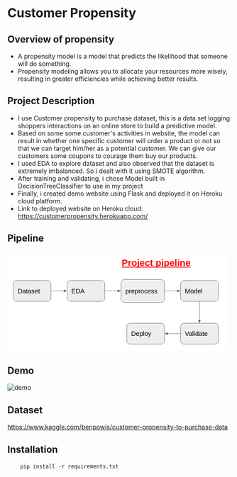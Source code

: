 # Customer Propensity

## Overview of propensity

- A propensity model is a model that predicts the likelihood that someone will do something.
- Propensity modeling allows you to allocate your resources more wisely, resulting in greater efficiencies while achieving better results.

## Project Description

- I use Customer propensity to purchase dataset, this is a data set logging shoppers interactions on an online store to build a predictive model.
- Based on some some customer's activities in website, the model can result in whether one specific customer will order a product or not so that we can target him/her as a potential customer. We can give our customers some coupons to courage them buy our products.
- I used EDA to explore dataset and also observed that the dataset is extremely imbalanced. So i dealt with it using SMOTE algorithm.
- After training and validating, i chose Model built in DecisionTreeClassifier to use in my project
- Finally, i created demo website using Flask and deployed it on Heroku cloud platform.
- Link to deployed website on Heroku cloud: https://customerpropensity.herokuapp.com/

## Pipeline

![pipeline](https://github.com/truongminhphung/customer_propensity_to_purchase/blob/master/images/project_pipeline.png?raw=true)

## Demo

![demo](https://github.com/truongminhphung/customer_propensity_to_purchase/blob/master/images/demo.gif?raw=true)

## Dataset

https://www.kaggle.com/benpowis/customer-propensity-to-purchase-data

## Installation

```
    pip install -r requirements.txt
```
